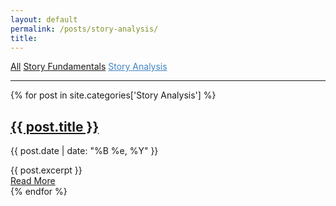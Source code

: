 ```yaml
---
layout: default
permalink: /posts/story-analysis/
title:
---
```


<cat-nav>
    <a href="{{ site.baseurl }}/posts/all">All</a>
    <a href="{{ site.baseurl }}/posts/story-fundamentals">Story Fundamentals</a>
    <a style="color:#4183C4" href="{{ site.baseurl }}/posts/story-analysis">Story Analysis</a>
    <!-- <a href="{{ site.baseurl }}/posts/stories-we-live-by">Stories We Live By</a> -->
</cat-nav>

<hr>

<div class="posts">
  {% for post in site.categories['Story Analysis'] %}
    <article class="post">
      <h1>
          <a href="{{ site.baseurl }}{{ post.url }}">{{ post.title }}</a>
      </h1>
      <div>
        <p class="post_date">{{ post.date | date: "%B %e, %Y" }}</p>
      </div>
      <div class="entry">
        {{ post.excerpt }}
      </div>
      <a href="{{ site.baseurl }}{{ post.url }}" class="read-more">
          Read More
      </a>
    </article>
  {% endfor %}
</div>
